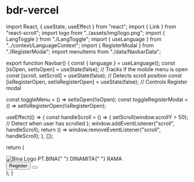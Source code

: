 # bdr-vercel

import React, { useState, useEffect } from "react";
import { Link } from "react-scroll";
import logo from "../assets/img/logo.png";
import { LangToggle } from "./LangToggle";
import { useLanguage } from "../context/LanguageContext";
import { RegisterModal } from "./RegisterModal";
import menuItems from "./data/NavbarData";

export function Navbar() {
const { language } = useLanguage();
const [isOpen, setIsOpen] = useState(false); // Tracks if the mobile menu is open
const [scroll, setScroll] = useState(false); // Detects scroll position
const [isRegisterOpen, setIsRegisterOpen] = useState(false); // Controls Register modal

const toggleMenu = () => setIsOpen(!isOpen);
const toggleRegisterModal = () => setIsRegisterOpen(!isRegisterOpen);

useEffect(() => {
const handleScroll = () => {
setScroll(window.scrollY > 50); // Detect when user has scrolled
};
window.addEventListener("scroll", handleScroll);
return () => window.removeEventListener("scroll", handleScroll);
}, []);

return (
<nav
className={`bg-white dark:bg-gray-900 fixed w-full z-50 top-0 start-0 transition-all duration-300 ease-in-out ${
        scroll ? "bg-gray-100 shadow-lg py-1 xl:py-4" : "bg-transparent py-3 xl:py-6"
      }`} >
<div className="container max-w-screen-xl flex flex-wrap items-center justify-between mx-auto">
<Link
          to={menuItems.en[0].href}
          smooth={true}
          duration={500}
          className="flex items-center space-x-3"
        >
<img src={logo} className="h-5 pl-5 " alt="Bina Logo" />
<span className="tracking-wider self-center text-xs font-semibold whitespace-nowrap dark:text-white">
PT.BINA{" "}
<span className="tracking-wider text-red-500 mx-1">DINAMITA</span>{" "}
RAMA
</span>
</Link>
<div className="flex md:order-2 space-x-3 pr-1">
<LangToggle />
<button
            onClick={toggleRegisterModal}
            className="inline-flex items-center p-3 w-12 h-12 justify-center text-sm text-gray-500 rounded-lg md:flex hover:bg-gray-100 focus:outline-none focus:ring-2 focus:ring-gray-200 dark:text-gray-400 dark:hover:bg-gray-700"
          >
Register
</button>
<button
            onClick={toggleMenu}
            type="button"
            className="inline-flex items-center p-3 w-12 h-12 justify-center text-sm text-gray-500 rounded-lg md:hidden hover:bg-gray-100 focus:outline-none focus:ring-2 focus:ring-gray-200 dark:text-gray-400 dark:hover:bg-gray-700"
          >
<svg
              className="w-6 h-6"
              aria-hidden="true"
              xmlns="http://www.w3.org/2000/svg"
              fill="none"
              viewBox="0 0 17 14"
            >
<path
                stroke="currentColor"
                strokeLinecap="round"
                strokeLinejoin="round"
                strokeWidth="2"
                d="M1 1h15M1 7h15M1 13h15"
              />
</svg>
</button>
</div>
</div>
<RegisterModal isOpen={isRegisterOpen} onClose={toggleRegisterModal} />
</nav>
);
}
